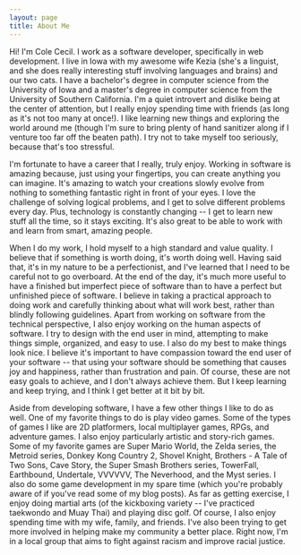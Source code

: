 ```yaml
---
layout: page
title: About Me
---
```


Hi! I'm Cole Cecil. I work as a software developer, specifically in web development. I live in Iowa with my awesome wife Kezia (she's a linguist, and she does really interesting stuff involving languages and brains) and our two cats. I have a bachelor's degree in computer science from the University of Iowa and a master's degree in computer science from the University of Southern California. I'm a quiet introvert and dislike being at the center of attention, but I really enjoy spending time with friends (as long as it's not too many at once!). I like learning new things and exploring the world around me (though I'm sure to bring plenty of hand sanitizer along if I venture too far off the beaten path). I try not to take myself too seriously, because that's too stressful.

I'm fortunate to have a career that I really, truly enjoy. Working in software is amazing because, just using your fingertips, you can create anything you can imagine. It's amazing to watch your creations slowly evolve from nothing to something fantastic right in front of your eyes. I love the challenge of solving logical problems, and I get to solve different problems every day. Plus, technology is constantly changing -- I get to learn new stuff all the time, so it stays exciting. It's also great to be able to work with and learn from smart, amazing people.

When I do my work, I hold myself to a high standard and value quality. I believe that if something is worth doing, it's worth doing well. Having said that, it's in my nature to be a perfectionist, and I've learned that I need to be careful not to go overboard. At the end of the day, it's much more useful to have a finished but imperfect piece of software than to have a perfect but unfinished piece of software. I believe in taking a practical approach to doing work and carefully thinking about what will work best, rather than blindly following guidelines. Apart from working on software from the technical perspective, I also enjoy working on the human aspects of software. I try to design with the end user in mind, attempting to make things simple, organized, and easy to use. I also do my best to make things look nice. I believe it's important to have compassion toward the end user of your software -- that using your software should be something that causes joy and happiness, rather than frustration and pain. Of course, these are not easy goals to achieve, and I don't always achieve them. But I keep learning and keep trying, and I think I get better at it bit by bit.

Aside from developing software, I have a few other things I like to do as well. One of my favorite things to do is play video games. Some of the types of games I like are 2D platformers, local multiplayer games, RPGs, and adventure games. I also enjoy particularly artistic and story-rich games. Some of my favorite games are Super Mario World, the Zelda series, the Metroid series, Donkey Kong Country 2, Shovel Knight, Brothers - A Tale of Two Sons, Cave Story, the Super Smash Brothers series, TowerFall, Earthbound, Undertale, VVVVVV, The Neverhood, and the Myst series. I also do some game development in my spare time (which you're probably aware of if you've read some of my blog posts). As far as getting exercise, I enjoy doing martial arts (of the kickboxing variety -- I've practiced taekwondo and Muay Thai) and playing disc golf. Of course, I also enjoy spending time with my wife, family, and friends. I've also been trying to get more involved in helping make my community a better place. Right now, I'm in a local group that aims to fight against racism and improve racial justice.
